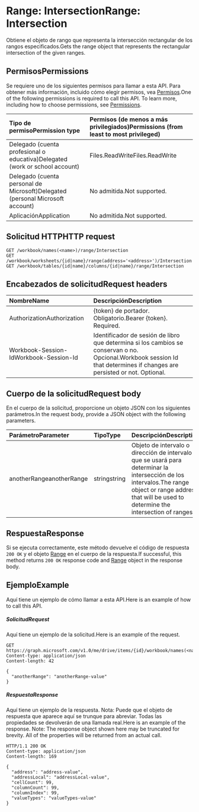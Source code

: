 # <a name="range-intersection"></a><span data-ttu-id="1dee0-101">Range: Intersection</span><span class="sxs-lookup"><span data-stu-id="1dee0-101">Range: Intersection</span></span>

<span data-ttu-id="1dee0-102">Obtiene el objeto de rango que representa la intersección rectangular de los rangos especificados.</span><span class="sxs-lookup"><span data-stu-id="1dee0-102">Gets the range object that represents the rectangular intersection of the given ranges.</span></span>
## <a name="permissions"></a><span data-ttu-id="1dee0-103">Permisos</span><span class="sxs-lookup"><span data-stu-id="1dee0-103">Permissions</span></span>
<span data-ttu-id="1dee0-p101">Se requiere uno de los siguientes permisos para llamar a esta API. Para obtener más información, incluido cómo elegir permisos, vea [Permisos](../../../concepts/permissions_reference.md).</span><span class="sxs-lookup"><span data-stu-id="1dee0-p101">One of the following permissions is required to call this API. To learn more, including how to choose permissions, see [Permissions](../../../concepts/permissions_reference.md).</span></span>

|<span data-ttu-id="1dee0-106">Tipo de permiso</span><span class="sxs-lookup"><span data-stu-id="1dee0-106">Permission type</span></span>      | <span data-ttu-id="1dee0-107">Permisos (de menos a más privilegiados)</span><span class="sxs-lookup"><span data-stu-id="1dee0-107">Permissions (from least to most privileged)</span></span>              |
|:--------------------|:---------------------------------------------------------|
|<span data-ttu-id="1dee0-108">Delegado (cuenta profesional o educativa)</span><span class="sxs-lookup"><span data-stu-id="1dee0-108">Delegated (work or school account)</span></span> | <span data-ttu-id="1dee0-109">Files.ReadWrite</span><span class="sxs-lookup"><span data-stu-id="1dee0-109">Files.ReadWrite</span></span>    |
|<span data-ttu-id="1dee0-110">Delegado (cuenta personal de Microsoft)</span><span class="sxs-lookup"><span data-stu-id="1dee0-110">Delegated (personal Microsoft account)</span></span> | <span data-ttu-id="1dee0-111">No admitida.</span><span class="sxs-lookup"><span data-stu-id="1dee0-111">Not supported.</span></span>    |
|<span data-ttu-id="1dee0-112">Aplicación</span><span class="sxs-lookup"><span data-stu-id="1dee0-112">Application</span></span> | <span data-ttu-id="1dee0-113">No admitida.</span><span class="sxs-lookup"><span data-stu-id="1dee0-113">Not supported.</span></span> |

## <a name="http-request"></a><span data-ttu-id="1dee0-114">Solicitud HTTP</span><span class="sxs-lookup"><span data-stu-id="1dee0-114">HTTP request</span></span>
<!-- { "blockType": "ignored" } -->
```http
GET /workbook/names(<name>)/range/Intersection
GET /workbook/worksheets/{id|name}/range(address='<address>')/Intersection
GET /workbook/tables/{id|name}/columns/{id|name}/range/Intersection

```
## <a name="request-headers"></a><span data-ttu-id="1dee0-115">Encabezados de solicitud</span><span class="sxs-lookup"><span data-stu-id="1dee0-115">Request headers</span></span>
| <span data-ttu-id="1dee0-116">Nombre</span><span class="sxs-lookup"><span data-stu-id="1dee0-116">Name</span></span>       | <span data-ttu-id="1dee0-117">Descripción</span><span class="sxs-lookup"><span data-stu-id="1dee0-117">Description</span></span>|
|:---------------|:----------|
| <span data-ttu-id="1dee0-118">Authorization</span><span class="sxs-lookup"><span data-stu-id="1dee0-118">Authorization</span></span>  | <span data-ttu-id="1dee0-p102">{token} de portador. Obligatorio.</span><span class="sxs-lookup"><span data-stu-id="1dee0-p102">Bearer {token}. Required.</span></span> |
| <span data-ttu-id="1dee0-121">Workbook-Session-Id</span><span class="sxs-lookup"><span data-stu-id="1dee0-121">Workbook-Session-Id</span></span>  | <span data-ttu-id="1dee0-p103">Identificador de sesión de libro que determina si los cambios se conservan o no. Opcional.</span><span class="sxs-lookup"><span data-stu-id="1dee0-p103">Workbook session Id that determines if changes are persisted or not. Optional.</span></span>|

## <a name="request-body"></a><span data-ttu-id="1dee0-124">Cuerpo de la solicitud</span><span class="sxs-lookup"><span data-stu-id="1dee0-124">Request body</span></span>
<span data-ttu-id="1dee0-125">En el cuerpo de la solicitud, proporcione un objeto JSON con los siguientes parámetros.</span><span class="sxs-lookup"><span data-stu-id="1dee0-125">In the request body, provide a JSON object with the following parameters.</span></span>

| <span data-ttu-id="1dee0-126">Parámetro</span><span class="sxs-lookup"><span data-stu-id="1dee0-126">Parameter</span></span>    | <span data-ttu-id="1dee0-127">Tipo</span><span class="sxs-lookup"><span data-stu-id="1dee0-127">Type</span></span>   |<span data-ttu-id="1dee0-128">Descripción</span><span class="sxs-lookup"><span data-stu-id="1dee0-128">Description</span></span>|
|:---------------|:--------|:----------|
|<span data-ttu-id="1dee0-129">anotherRange</span><span class="sxs-lookup"><span data-stu-id="1dee0-129">anotherRange</span></span>|<span data-ttu-id="1dee0-130">string</span><span class="sxs-lookup"><span data-stu-id="1dee0-130">string</span></span>|<span data-ttu-id="1dee0-131">Objeto de intervalo o dirección de intervalo que se usará para determinar la intersección de los intervalos.</span><span class="sxs-lookup"><span data-stu-id="1dee0-131">The range object or range address that will be used to determine the intersection of ranges.</span></span>|

## <a name="response"></a><span data-ttu-id="1dee0-132">Respuesta</span><span class="sxs-lookup"><span data-stu-id="1dee0-132">Response</span></span>

<span data-ttu-id="1dee0-133">Si se ejecuta correctamente, este método devuelve el código de respuesta `200 OK` y el objeto [Range](../resources/range.md) en el cuerpo de la respuesta.</span><span class="sxs-lookup"><span data-stu-id="1dee0-133">If successful, this method returns `200 OK` response code and [Range](../resources/range.md) object in the response body.</span></span>

## <a name="example"></a><span data-ttu-id="1dee0-134">Ejemplo</span><span class="sxs-lookup"><span data-stu-id="1dee0-134">Example</span></span>
<span data-ttu-id="1dee0-135">Aquí tiene un ejemplo de cómo llamar a esta API.</span><span class="sxs-lookup"><span data-stu-id="1dee0-135">Here is an example of how to call this API.</span></span>
##### <a name="request"></a><span data-ttu-id="1dee0-136">Solicitud</span><span class="sxs-lookup"><span data-stu-id="1dee0-136">Request</span></span>
<span data-ttu-id="1dee0-137">Aquí tiene un ejemplo de la solicitud.</span><span class="sxs-lookup"><span data-stu-id="1dee0-137">Here is an example of the request.</span></span>
<!-- {
  "blockType": "request",
  "name": "range_intersection"
}-->
```http
GET https://graph.microsoft.com/v1.0/me/drive/items/{id}/workbook/names(<name>)/range/Intersection
Content-type: application/json
Content-length: 42

{
  "anotherRange": "anotherRange-value"
}
```

##### <a name="response"></a><span data-ttu-id="1dee0-138">Respuesta</span><span class="sxs-lookup"><span data-stu-id="1dee0-138">Response</span></span>
<span data-ttu-id="1dee0-p104">Aquí tiene un ejemplo de la respuesta. Nota: Puede que el objeto de respuesta que aparece aquí se trunque para abreviar. Todas las propiedades se devolverán de una llamada real.</span><span class="sxs-lookup"><span data-stu-id="1dee0-p104">Here is an example of the response. Note: The response object shown here may be truncated for brevity. All of the properties will be returned from an actual call.</span></span>
<!-- {
  "blockType": "response",
  "truncated": true,
  "@odata.type": "microsoft.graph.range"
} -->
```http
HTTP/1.1 200 OK
Content-type: application/json
Content-length: 169

{
  "address": "address-value",
  "addressLocal": "addressLocal-value",
  "cellCount": 99,
  "columnCount": 99,
  "columnIndex": 99,
  "valueTypes": "valueTypes-value"
}
```

<!-- uuid: 8fcb5dbc-d5aa-4681-8e31-b001d5168d79
2015-10-25 14:57:30 UTC -->
<!-- {
  "type": "#page.annotation",
  "description": "Range: Intersection",
  "keywords": "",
  "section": "documentation",
  "tocPath": ""
}-->